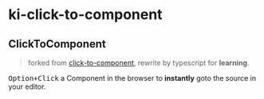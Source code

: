 # ki-click-to-component

## ClickToComponent

> forked from [click-to-component](https://github.com/ericclemmons/click-to-component), rewrite by typescript for **learning**.


<kbd>Option+Click</kbd> a Component in the browser to **instantly** goto the source in your editor.

